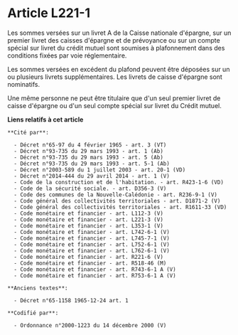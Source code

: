 # Article L221-1

Les sommes versées sur un livret A de la Caisse nationale d'épargne, sur un premier livret des caisses d'épargne et de
prévoyance ou sur un compte spécial sur livret du crédit mutuel sont soumises à plafonnement dans des conditions fixées par
voie réglementaire.

Les sommes versées en excédent du plafond peuvent être déposées sur un ou plusieurs livrets supplémentaires. Les livrets de
caisse d'épargne sont nominatifs.

Une même personne ne peut être titulaire que d'un seul premier livret de caisse d'épargne ou d'un seul compte spécial sur
livret du Crédit mutuel.

**Liens relatifs à cet article**

	**Cité par**:

	  - Décret n°65-97 du 4 février 1965 - art. 3 (VT)
	  - Décret n°93-735 du 29 mars 1993 - art. 1 (Ab)
	  - Décret n°93-735 du 29 mars 1993 - art. 5 (Ab)
	  - Décret n°93-735 du 29 mars 1993 - art. 5-1 (Ab)
	  - Décret n°2003-589 du 1 juillet 2003 - art. 20-1 (VD)
	  - Décret n°2014-444 du 29 avril 2014 - art. 1 (V)
	  - Code de la construction et de l'habitation. - art. R423-1-6 (VD)
	  - Code de la sécurité sociale. - art. D356-3 (V)
	  - Code des communes de la Nouvelle-Calédonie - art. R236-9-1 (V)
	  - Code général des collectivités territoriales - art. D1871-2 (V)
	  - Code général des collectivités territoriales - art. R1611-33 (VD)
	  - Code monétaire et financier - art. L112-3 (V)
	  - Code monétaire et financier - art. L221-3 (V)
	  - Code monétaire et financier - art. L353-1 (V)
	  - Code monétaire et financier - art. L742-6-1 (V)
	  - Code monétaire et financier - art. L745-7-1 (V)
	  - Code monétaire et financier - art. L752-6-1 (V)
	  - Code monétaire et financier - art. L762-6-1 (V)
	  - Code monétaire et financier - art. R221-6 (V)
	  - Code monétaire et financier - art. R518-46 (M)
	  - Code monétaire et financier - art. R743-6-1 A (V)
	  - Code monétaire et financier - art. R753-6-1 A (V)

	**Anciens textes**:

	  - Décret n°65-1158 1965-12-24 art. 1

	**Codifié par**:

	  - Ordonnance n°2000-1223 du 14 décembre 2000 (V)
